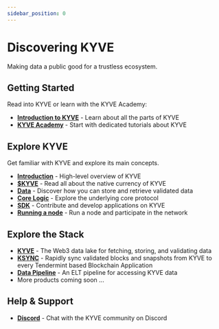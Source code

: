 ```yaml
---
sidebar_position: 0
---
```


# Discovering KYVE

Making data a public good for a trustless ecosystem.

## Getting Started

Read into KYVE or learn with the KYVE Academy:

- **[Introduction to KYVE](/introduction/overview.md)** - Learn about all the parts of KYVE
- **[KYVE Academy](https://kyve.academy)** - Start with dedicated tutorials about KYVE

## Explore KYVE

Get familiar with KYVE and explore its main concepts.

- **[Introduction](/introduction/overview.md)** - High-level overview of KYVE
- **[$KYVE](/token_holders/overview.md)** - Read all about the native currency of KYVE
- **[Data](/data_engineers/adding_data/index.md)** - Discover how you can store and retrieve validated data
- **[Core Logic](/protocol_devs/overview.md)** - Explore the underlying core protocol
- **[SDK](/web3_devs/kyvejs.md)** - Contribute and develop applications on KYVE
- **[Running a node](/validators/validators_overview.md)** - Run a node and participate in the network

## Explore the Stack

- **[KYVE](https://www.kyve.network/datalake)** - The Web3 data lake for fetching, storing, and validating data
- **[KSYNC](https://github.com/KYVENetwork/ksync)** - Rapidly sync validated blocks and snapshots from KYVE to every Tendermint based Blockchain Application
- **[Data Pipeline](https://www.kyve.network/datapipeline)** - An ELT pipeline for accessing KYVE data
- More products coming soon ...

## Help & Support

- **[Discord](https://discord.gg/kyve)** - Chat with the KYVE community on Discord
